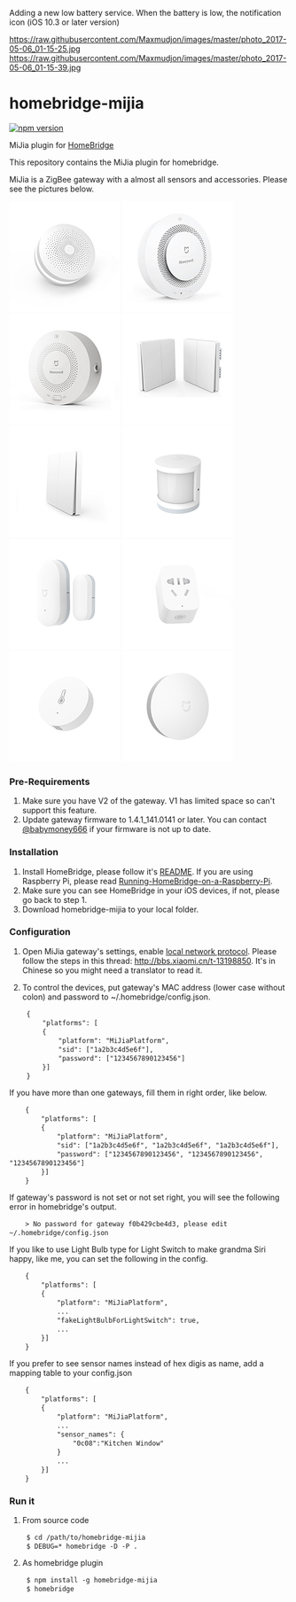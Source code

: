 Adding a new low battery service. When the battery is low, the notification icon (iOS 10.3 or later version)

https://raw.githubusercontent.com/Maxmudjon/images/master/photo_2017-05-06_01-15-25.jpg
https://raw.githubusercontent.com/Maxmudjon/images/master/photo_2017-05-06_01-15-39.jpg

# homebridge-mijia
[![npm version](https://badge.fury.io/js/homebridge-mijia.svg)](https://badge.fury.io/js/homebridge-mijia)

MiJia plugin for [HomeBridge](https://github.com/nfarina/homebridge)

This repository contains the MiJia plugin for homebridge.

MiJia is a ZigBee gateway with a almost all sensors and accessories. Please see the pictures below.

![](https://raw.githubusercontent.com/Maxmudjon/images/master/Mijia-Gate-way-200x200.jpg)
![](https://raw.githubusercontent.com/Maxmudjon/images/master/Mijia-Honeywell-Smart-Fire-Alarm-200x200.jpg)
![](https://raw.githubusercontent.com/Maxmudjon/images/master/Mijia-Honeywell-Smart-Gas-Alarm-Detector-CH4-200x200.jpg)
![](https://raw.githubusercontent.com/Maxmudjon/images/master/Mijia-Light-Control-200x200.jpg)
![](https://raw.githubusercontent.com/Maxmudjon/images/master/Mijia-Light-Control-Slim-200x200.jpg)
![](https://raw.githubusercontent.com/Maxmudjon/images/master/Mijia-Body-Sensor-200x200.jpg)
![](https://raw.githubusercontent.com/Maxmudjon/images/master/Mijia-Door-Window-Sensor-200x200.jpg)
![](https://raw.githubusercontent.com/Maxmudjon/images/master/Mijia-Smart-Socket-200x200.jpg)
![](https://raw.githubusercontent.com/Maxmudjon/images/master/Mijia-Temperature-Humidity-Sensor-200x200.jpg)
![](https://raw.githubusercontent.com/Maxmudjon/images/master/Mijia-Wireless-Switch-200x200.jpg)

### Pre-Requirements
1. Make sure you have V2 of the gateway. V1 has limited space so can't support this feature.
2. Update gateway firmware to 1.4.1_141.0141 or later. You can contact [@babymoney666](https://github.com/babymoney666) if your firmware is not up to date.

### Installation
1. Install HomeBridge, please follow it's [README](https://github.com/nfarina/homebridge/blob/master/README.md). If you are using Raspberry Pi, please read [Running-HomeBridge-on-a-Raspberry-Pi](https://github.com/nfarina/homebridge/wiki/Running-HomeBridge-on-a-Raspberry-Pi).
2. Make sure you can see HomeBridge in your iOS devices, if not, please go back to step 1.
3. Download homebridge-mijia to your local folder.

### Configuration
1. Open MiJia gateway's settings, enable [local network protocol](https://github.com/louisZL/lumi-gateway-local-api). Please follow the steps in this thread: http://bbs.xiaomi.cn/t-13198850. It's in Chinese so you might need a translator to read it.
2. To control the devices, put gateway's MAC address (lower case without colon) and password to ~/.homebridge/config.json.


        {
            "platforms": [
            {
                "platform": "MiJiaPlatform",
                "sid": ["1a2b3c4d5e6f"],
                "password": ["1234567890123456"]
            }]
        }

 If you have more than one gateways, fill them in right order, like below.


        {
            "platforms": [
            {
                "platform": "MiJiaPlatform",
                "sid": ["1a2b3c4d5e6f", "1a2b3c4d5e6f", "1a2b3c4d5e6f"],
                "password": ["1234567890123456", "1234567890123456", "1234567890123456"]
            }]
        }

 If gateway's password is not set or not set right, you will see the following error in homebridge's output.


        > No password for gateway f0b429cbe4d3, please edit ~/.homebridge/config.json

 If you like to use Light Bulb type for Light Switch to make grandma Siri happy, like me, you can set the following in the config.


        {
            "platforms": [
            {
                "platform": "MiJiaPlatform",
                ...
                "fakeLightBulbForLightSwitch": true,
                ...
            }]
        }
        
 If you prefer to see sensor names instead of hex digis as name, add a mapping table to your config.json
 
        {
            "platforms": [
            {
                "platform": "MiJiaPlatform",
                ...
                "sensor_names": {
					"0c08":"Kitchen Window"
                }
                ...
            }]
        }   

### Run it
1. From source code


        $ cd /path/to/homebridge-mijia
        $ DEBUG=* homebridge -D -P .

2. As homebridge plugin


        $ npm install -g homebridge-mijia
        $ homebridge
